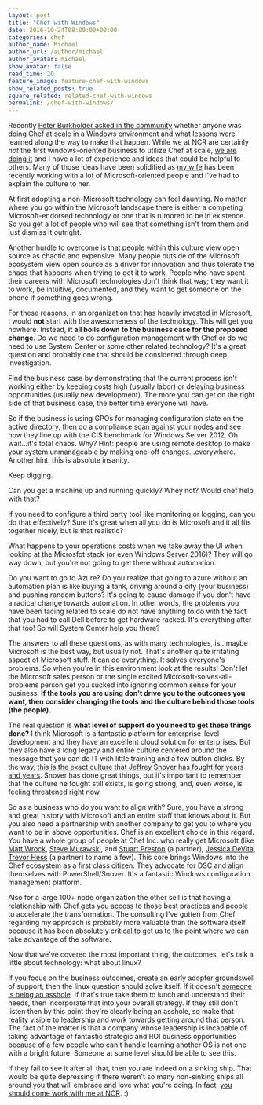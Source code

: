 ```yaml
---
layout: post
title: "Chef with Windows"
date: 2016-10-24T08:00:00+00:00
categories: chef
author_name: Michael
author_url: /author/michael
author_avatar: michael
show_avatar: false
read_time: 20
feature_image: feature-chef-with-windows
show_related_posts: true
square_related: related-chef-with-windows
permalink: /chef-with-windows/
---
```

Recently [Peter Burkholder asked in the community](https://discourse.chef.io/t/chef-in-a-windows-monoculture-success-examples/9733/7) whether anyone was doing Chef at scale in a Windows environment and what lessons were learned along the way to make that happen. While we at NCR are certainly *not* the first windows-oriented business to utilize Chef at scale, [we are doing it](https://www.youtube.com/watch?v=ZG3OZologLU&t=45s) and I have a lot of experience and ideas that could  be helpful to others. Many of those ideas have been solidified as [my wife](http://www.anniehedgie.com) has been recently working with a lot of Microsoft-oriented people and I've had to explain the culture to her.

At first adopting a non-Microsoft technology can feel daunting. No matter where you go within the Microsoft landscape there is either a competing Microsoft-endorsed technology or one that is rumored to be in existence. So you get a lot of people who will see that something isn't from them and just dismiss it outright.

Another hurdle to overcome is that people within this culture view open source as chaotic and expensive. Many people outside of the Microsoft ecosystem view open source as a driver for innovation and thus tolerate the chaos that happens when trying to get it to work. People who have spent their careers with Microsoft technologies don't think that way; they want it to work, be intuitive, documented, and they want to get someone on the phone if something goes wrong.

For these reasons, in an organization that has heavily invested in Microsoft, I would **not** start with the awesomeness of the technology. This will get you nowhere. Instead, **it all boils down to the business case for the proposed change**. Do we need to do configuration management with Chef or do we need to use System Center or some other related technology? It's a great question and probably one that should be considered through deep investigation.

Find the business case by demonstrating that the current process isn't working either by keeping costs high (usually labor) or delaying business opportunities (usually new development). The more you can get on the right side of that business case, the better time everyone will have.

So if the business is using GPOs for managing configuration state on the active directory, then do a compliance scan against your nodes and see how they line up with the CIS benchmark for Windows Server 2012. Oh wait...it's total chaos. Why? Hint: people are using remote desktop to make your system unmanageable by making one-off changes...everywhere. Another hint: this is absolute insanity.

Keep digging.

Can you get a machine up and running quickly? Whey not? Would chef help with that?

If you need to configure a third party tool like monitoring or logging, can you do that effectively? Sure it's great when all you do is Microsoft and it all fits together nicely, but is that realistic?

What happens to your operations costs when we take away the UI when looking at the Microsfot stack (or even Windows Server 2016)? They will go way down, but you're not going to get there without automation.

Do you want to go to Azure? Do you realize that going to azure without an automation plan is like buying a tank, driving around a city (your business) and pushing random buttons? It's going to cause damage if you don't have a radical change towards automation. In other words, the problems you have been facing related to scale do not have anything to do with the fact that you had to call Dell before to get hardware racked. It's everything after that too! So will System Center help you there?

The answers to all these questions, as with many technologies, is...maybe Microsoft is the best way, but usually not. That's another quite irritating aspect of Microsoft stuff. It can do everything. It solves everyone's problems. So when you're in this environment look at the results! Don't let the Microsoft sales person or the single excited Microsoft-solves-all-problems person get you sucked into ignoring common sense for your business. **If the tools you are using don't drive you to the outcomes you want, then consider changing the tools and the culture behind those tools (the people).**

The real question is **what level of support do you need to get these things done?** I think Microsoft is a fantastic platform for enterprise-level development and they have an excellent cloud solution for enterprises. But they also have a long legacy and entire culture centered around the message that you can do IT with little training and a few button clicks. By the way, [this is the exact culture that Jeffrey Snover has fought for years and years](https://www.youtube.com/watch?v=3Uvq38XOark). Snover has done great things, but it's important to remember that the culture he fought still exists, is going strong, and, even worse, is feeling threatened right now.

So as a business who do you want to align with? Sure, you have a strong and great history with Microsoft and an entire staff that knows about it. But you also need a partnership with another company to get you to where you want to be in above opportunities. Chef is an excellent choice in this regard. You have a whole group of people at Chef Inc. who really get Microsoft (like [Matt Wrock](http://www.hurryupandwait.io/), [Steve Murawski](http://stevenmurawski.com/), and [Stuart Preston](http://stuartpreston.net/) (a partner), [Jessica DeVita](http://www.theubergeekgirl.com/), [Trevor Hess](https://twitter.com/trevorghess?ref_src=twsrc%5Egoogle%7Ctwcamp%5Eserp%7Ctwgr%5Eauthor) (a partner) to name a few). This core brings Windows into the Chef ecosystem as a first class citizen. They advocate for DSC and align themselves with PowerShell/Snover. It's a fantastic Windows configuration management platform.

Also for a large 100+ node organization the other sell is that having a relationship with Chef gets you access to those best practices and people to accelerate the transformation. The consulting I've gotten from Chef regarding my approach is probably more valuable than the software itself because it has been absolutely critical to get us to the point where we can take advantage of the software.

Now that we've covered the most important thing, the outcomes, let's talk a little about technology: what about linux?

If you focus on the business outcomes, create an early adopter groundswell of support, then the linux question should solve itself. If it doesn't [someone is being an asshole](/the-technical-asshole-curse/). If that's true take them to lunch and understand their needs, then incorporate that into your overall strategy. If they still don't listen then by this point they're clearly being an asshole, so make that reality visible to leadership and work towards getting around that person. The fact of the matter is that a company whose leadership is incapable of taking advantage of fantastic strategic and ROI business opportunities because of a few people who can't handle learning another OS is not one with a bright future. Someone at some level should be able to see this.

If they fail to see it after all that, then you are indeed on a sinking ship. That would be quite depressing if there weren't so many non-sinking ships all around you that will embrace and love what you're doing. In fact, [you should come work with me at NCR](https://www.ncr.com/careers). :)

